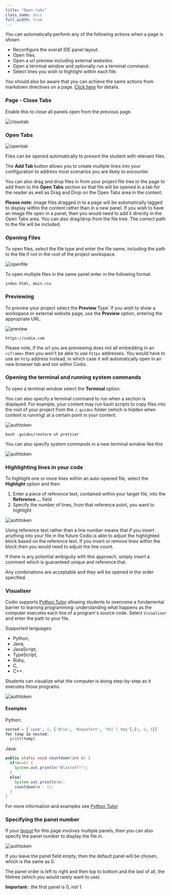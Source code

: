 ```yaml
---
title: "Open tabs"
class_name: docs
full_width: true
---
```


You can automatically perform any of the following actions when a page is shown

- Reconfigure the overall IDE panel layout.
- Open files.
- Open a url preview including external websites.
- Open a terminal window and optionally run a terminal command.
- Select lines you wish to highlight within each file.

You should also be aware that you can achieve the same actions from markdown directives on a page. [Click here](/docs/content/authoring/page-edit/inline) for details.

### Page - Close Tabs
Enable this to close all panels open from the previous page.

<img alt="closetab" src="/img/docs/guides/page.png" class="simple"/>

<a name="opentabs"></a>
### Open Tabs

<img alt="opentab" src="/img/docs/guides/guide_files.png" class="simple"/>

Files can be opened automatically to present the student with relevant files.

The **Add Tab** button allows you to create multiple lines into your configuration to address most scenarios you are likely to encounter.

You can also drag and drop files in from your project file tree to the page to add them to the **Open Tabs** section so that file will be opened in a tab for the reader as well as Drag and Drop on the Open Tabs area in the content.

**Please note:** image files dragged in to a page will be automatically tagged to display within the content rather than in a new panel. If you wish to have an image file open in a panel, then you would need to add it directly in the Open Tabs area. You can also drag/drop from the file tree. The correct path to the file will be included.

### Opening Files
To open files, select the file type and enter the file name, including the path to the file if not in the root of the project workspace.

<img alt="openfile" src="/img/docs/guides/type_file.png" class="simple"/>

To open multiple files in the same panel enter in the following format.

```
index.html, main.css
```

### Previewing
To preview your project select the **Preview** Type. If you wish to show a workspace or external website page, use the **Preview** option, entering the appropriate URL.

<img alt="preview" src="/img/docs/guides/type_preview.png" class="simple"/>

```
https://codio.com
```

Please note, if the url you are previewing does not all embedding in an `<iframe>` then you won't be able to use `https` addresses. You would have to use an `http` address instead, in which case it will automatically open in an new browser tab and not within Codio.

### Opening the terminal and running system commands
To open a terminal window select the **Terminal** option.

You can also specify a terminal command to run when a section is displayed. For example, your content may run bash scripts to copy files into the root of your project from the `/.guides` folder (which is hidden when content is running) at a certain point in your content.

<img alt="authtoken" src="/img/docs/guides/type_terminal.png" class="simple"/>

```
bash .guides/restore-sh prettier
```

You can also specify system commands in a new terminal window like this

<img alt="authtoken" src="/img/docs/guides/terminal_command.png" class="simple"/>


### Highlighting lines in your code
To highlight one or more lines within an auto-opened file, select the **Highlight** option and then

1. Enter a piece of reference text, contained within your target file, into the **Reference ...** field
2. Specify the number of lines, from that reference point, you want to highlight

<img alt="authtoken" src="/img/docs/guides/type_highlight.png" class="simple"/>


Using reference text rather than a line number means that if you insert anything into your file in the future Codio is able to adjust the highlighted block based on the reference text. If you insert or remove lines within the block then you would need to adjust the line count.

If there is any potential ambiguity with this approach, simply insert a comment which is guaranteed unique and reference that.

Any combinations are acceptable and they will be opened in the order specified.

<a name="visualiser"></a>
### Visualiser

Codio supports [Python Tutor](http://pythontutor.com/) allowing students to overcome a fundamental barrier to learning programming: understanding what happens as the computer executes each line of a program's source code. 
Select `Visualiser` and enter the path to your file. 

Supported languages:
- Python, 
- Java, 
- JavaScript, 
- TypeScript, 
- Ruby, 
- C, 
- C++.

Students can visualize what the computer is doing step-by-step as it executes those programs.

<img alt="authtoken" src="/img/docs/guides/pythontutor.png" class="simple"/>

#### Examples

Python:

```python
nested = ['spam', 1, ['Brie', 'Roquefort', 'Pol l Veq'],[1, 2, 3]]
for temp in nested:
  print(temp)
  ```
Java:

```java
public static void countdown(int n) {
  if(n==0) {
    System.out.println("Blastoff!"); 
  }
  else{
    System.out.println(n);
    countdown(n - 1);
  }
}
```
For more information and examples see [Python Tutor](http://pythontutor.com/)
<a name="specifypanel"></a>
### Specifying the panel number
If your [layout](/docs/content/authoring/settings-actions/page/) for this page involves multiple panels, then you can also specify the panel number to display the file in.

<img alt="authtoken" src="/img/docs/guides/panel.png" class="simple"/>

If you leave the panel field empty, then the default panel will be chosen, which is the same as 0.

The panel order is left to right and then top to bottom and the last of all, the filetree (which you would rarely want to use).

**Important** : the first panel is 0, not 1.
